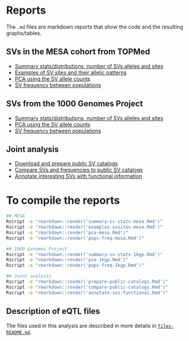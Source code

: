 # Reports

The `.md` files are markdown reports that show the code and the resulting graphs/tables.

## SVs in the MESA cohort from TOPMed

- [Summary stats/distributions, number of SVs alleles and sites](summary-sv-stats-mesa.md)
- [Examples of SV sites and their allelic patterns](examples-svsites-mesa.md)
- [PCA using the SV allele counts](pca-mesa.md)
- [SV frequency between populations](pops-freq-mesa.md)

## SVs from the 1000 Genomes Project

- [Summary stats/distributions, number of SVs alleles and sites](summary-sv-stats-1kgp.md)
- [PCA using the SV allele counts](pca-1kgp.md)
- [SV frequency between populations](pops-freq-1kgp.md)

## Joint analysis

- [Download and prepare public SV catalogs](prepare-public-catalogs.md)
- [Compare SVs and frequencies to public SV catalogs](compare-public-catalogs.md)
- [Annotate interesting SVs with functional information](annotate-svs-functional.md)

# To compile the reports

```sh
## MESA
Rscript -e "rmarkdown::render('summary-sv-stats-mesa.Rmd')"
Rscript -e "rmarkdown::render('examples-svsites-mesa.Rmd')"
Rscript -e "rmarkdown::render('pca-mesa.Rmd')"
Rscript -e "rmarkdown::render('pops-freq-mesa.Rmd')"

## 1000 Genomes Project
Rscript -e "rmarkdown::render('summary-sv-stats-1kgp.Rmd')"
Rscript -e "rmarkdown::render('pca-1kgp.Rmd')"
Rscript -e "rmarkdown::render('pops-freq-1kgp.Rmd')"

## Joint analysis
Rscript -e "rmarkdown::render('prepare-public-catalogs.Rmd')"
Rscript -e "rmarkdown::render('compare-public-catalogs.Rmd')"
Rscript -e "rmarkdown::render('annotate-svs-functional.Rmd')"
```

## Description of eQTL files

The files used in this analysis are described in more details in [`files-README.md`](files-README.md).
